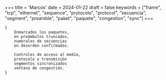 +++
title = 'Marcos'
date = 2024-01-22
draft = false
keywords = ["frame", "tcp", "ethernet", "sequence", "protocolo", "protocol", "secuencia", "segment", "preamble", "paket", "paquete", "congestion", "sync"]
+++

	{
		Enmarcados los paquetes,
		en preámbulos truncados,
		numerales de secuencias
		en desorden confirmados.
		
		Controles de acceso al medio,
		protocolo y transmisión
		segmentos sincronizados
		ventana de congestión.
	}
